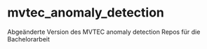 # mvtec_anomaly_detection
Abgeänderte Version des MVTEC anomaly detection Repos für die Bachelorarbeit
